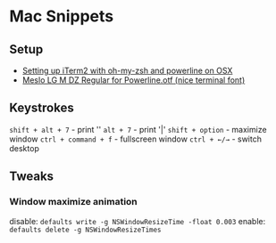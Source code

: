 # Mac Snippets

## Setup

- [Setting up iTerm2 with oh-my-zsh and powerline on OSX](http://www.xplatform.rocks/2015/05/07/setting-up-iterm2-with-oh-my-zsh-and-powerline-on-osx/)
- [Meslo LG M DZ Regular for Powerline.otf (nice terminal font)](https://github.com/Lokaltog/powerline-fonts/blob/master/Meslo/Meslo%20LG%20M%20DZ%20Regular%20for%20Powerline.otf)

## Keystrokes

`shift + alt + 7` - print '\'
`alt + 7` - print '|'
`shift + option` - maximize window
`ctrl + command + f` - fullscreen window
`ctrl + ←/→` - switch desktop

## Tweaks

### Window maximize animation

disable: `defaults write -g NSWindowResizeTime -float 0.003`
enable: `defaults delete -g NSWindowResizeTimes`